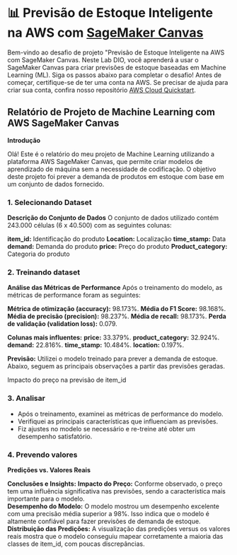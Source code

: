 # 📊 Previsão de Estoque Inteligente na AWS com [SageMaker Canvas](https://aws.amazon.com/pt/sagemaker/canvas/)

Bem-vindo ao desafio de projeto "Previsão de Estoque Inteligente na AWS com SageMaker Canvas. Neste Lab DIO, você aprenderá a usar o SageMaker Canvas para criar previsões de estoque baseadas em Machine Learning (ML). Siga os passos abaixo para completar o desafio!
Antes de começar, certifique-se de ter uma conta na AWS. Se precisar de ajuda para criar sua conta, confira nosso repositório [AWS Cloud Quickstart](https://github.com/digitalinnovationone/aws-cloud-quickstart).

##  Relatório de Projeto de Machine Learning com AWS SageMaker Canvas

**Introdução**

Olá! Este é o relatório do meu projeto de Machine Learning utilizando a plataforma AWS SageMaker Canvas, que permite criar modelos de aprendizado de máquina sem a necessidade de codificação. O objetivo deste projeto foi prever a demanda de produtos em estoque com base em um conjunto de dados fornecido.

### 1. Selecionando Dataset

**Descrição do Conjunto de Dados**
O conjunto de dados utilizado contém 243.000 células (6 x 40.500) com as seguintes colunas:

**item_id:** Identificação do produto
**Location:** Localização
**time_stamp:** Data
**demand:** Demanda do produto
**price:** Preço do produto
**Product_category:** Categoria do produto

### 2. Treinando dataset

**Análise das Métricas de Performance**
Após o treinamento do modelo, as métricas de performance foram as seguintes:

**Métrica de otimização (accuracy):** 98.173%.
**Média do F1 Score:** 98.168%.
**Média de precisão (precision):** 98.237%.
**Média de recall:** 98.173%.
**Perda de validação (validation loss):** 0.079.

**Colunas mais influentes:**
**price:** 33.379%.
**product_category:** 32.924%.
**demand:** 22.816%.
**time_stamp:** 10.484%.
**location:** 0.197%.

**Previsão:**
Utilizei o modelo treinado para prever a demanda de estoque. Abaixo, seguem as principais observações a partir das previsões geradas.

Impacto do preço na previsão de item_id

### 3. Analisar

-   Após o treinamento, examinei as métricas de performance do modelo.
-   Verifiquei as principais características que influenciam as previsões.
-   Fiz ajustes no modelo se necessário e re-treine até obter um desempenho satisfatório.

### 4. Prevendo valores

**Predições vs. Valores Reais**

**Conclusões e Insights:**
**Impacto do Preço:** Conforme observado, o preço tem uma influência significativa nas previsões, sendo a característica mais importante para o modelo.<br>
**Desempenho do Modelo:** O modelo mostrou um desempenho excelente com uma precisão média superior a 98%. Isso indica que o modelo é altamente confiável para fazer previsões de demanda de estoque.<br>
**Distribuição das Predições:** A visualização das predições versus os valores reais mostra que o modelo conseguiu mapear corretamente a maioria das classes de item_id, com poucas discrepâncias.<br>

